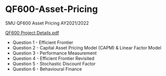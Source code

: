 # QF600-Asset-Pricing
SMU QF600 Asset Pricing AY2021/2022

[QF600 Project Details.pdf](https://github.com/gabrielwoon/QF600-Asset-Pricing/files/7740743/QF600.Project.Details.pdf)

- Question 1 - Efficient Frontier
- Question 2 - Capital Asset Pricing Model (CAPM) & Linear Factor Model
- Question 3 - Performance Measurement
- Question 4 - Efficient Frontier Revisited
- Question 5 - Stochastic Discount Factor
- Question 6 - Behavioural Finance
